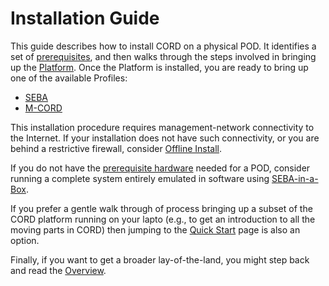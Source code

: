 # Installation Guide

This guide describes how to install CORD on a physical POD. It identifies a set of
[prerequisites](prereqs/README.md), and then walks through
the steps involved in bringing up the [Platform](platform.md). Once
the Platform is installed, you are ready to bring up one of the
available Profiles:

* [SEBA](./profiles/seba/install.md)
* [M-CORD](./profiles/mcord/install.md)

This installation procedure requires management-network connectivity to the Internet.
If your installation does not have such connectivity, or you are behind a restrictive
firewall, consider [Offline Install](./offline-install.md).

If you do not have the [prerequisite hardware](./prereqs/hardware.md) needed for a POD,
consider running a complete system entirely emulated in software using
[SEBA-in-a-Box](./profiles/seba/siab-overview.md).

If you prefer a gentle walk through of process bringing up a subset 
of the CORD platform running on your lapto (e.g., to get an
introduction to all the moving parts in CORD) then jumping to the
[Quick Start](quickstart.md) page is also an option.

Finally, if you want to get a broader lay-of-the-land, you
might step back and read the [Overview](overview.md).
